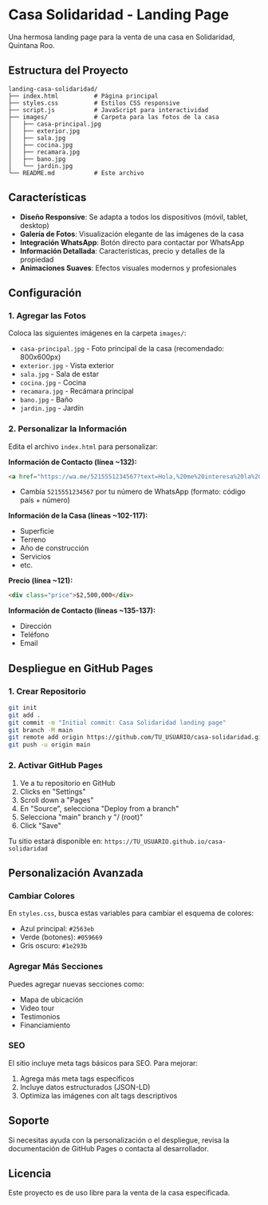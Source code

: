 # Casa Solidaridad - Landing Page

Una hermosa landing page para la venta de una casa en Solidaridad, Quintana Roo.

## Estructura del Proyecto

```
landing-casa-solidaridad/
├── index.html          # Página principal
├── styles.css          # Estilos CSS responsive
├── script.js           # JavaScript para interactividad
├── images/             # Carpeta para las fotos de la casa
│   ├── casa-principal.jpg
│   ├── exterior.jpg
│   ├── sala.jpg
│   ├── cocina.jpg
│   ├── recamara.jpg
│   ├── bano.jpg
│   └── jardin.jpg
└── README.md           # Este archivo
```

## Características

- **Diseño Responsive**: Se adapta a todos los dispositivos (móvil, tablet, desktop)
- **Galería de Fotos**: Visualización elegante de las imágenes de la casa
- **Integración WhatsApp**: Botón directo para contactar por WhatsApp
- **Información Detallada**: Características, precio y detalles de la propiedad
- **Animaciones Suaves**: Efectos visuales modernos y profesionales

## Configuración

### 1. Agregar las Fotos

Coloca las siguientes imágenes en la carpeta `images/`:
- `casa-principal.jpg` - Foto principal de la casa (recomendado: 800x600px)
- `exterior.jpg` - Vista exterior
- `sala.jpg` - Sala de estar
- `cocina.jpg` - Cocina
- `recamara.jpg` - Recámara principal
- `bano.jpg` - Baño
- `jardin.jpg` - Jardín

### 2. Personalizar la Información

Edita el archivo `index.html` para personalizar:

**Información de Contacto (línea ~132):**
```html
<a href="https://wa.me/5215551234567?text=Hola,%20me%20interesa%20la%20casa%20en%20venta%20que%20vi%20en%20su%20página%20web" 
```
- Cambia `5215551234567` por tu número de WhatsApp (formato: código país + número)

**Información de la Casa (líneas ~102-117):**
- Superficie
- Terreno
- Año de construcción
- Servicios
- etc.

**Precio (línea ~121):**
```html
<div class="price">$2,500,000</div>
```

**Información de Contacto (líneas ~135-137):**
- Dirección
- Teléfono
- Email

## Despliegue en GitHub Pages

### 1. Crear Repositorio
```bash
git init
git add .
git commit -m "Initial commit: Casa Solidaridad landing page"
git branch -M main
git remote add origin https://github.com/TU_USUARIO/casa-solidaridad.git
git push -u origin main
```

### 2. Activar GitHub Pages
1. Ve a tu repositorio en GitHub
2. Clicks en "Settings"
3. Scroll down a "Pages"
4. En "Source", selecciona "Deploy from a branch"
5. Selecciona "main" branch y "/ (root)"
6. Click "Save"

Tu sitio estará disponible en: `https://TU_USUARIO.github.io/casa-solidaridad`

## Personalización Avanzada

### Cambiar Colores
En `styles.css`, busca estas variables para cambiar el esquema de colores:
- Azul principal: `#2563eb`
- Verde (botones): `#059669`
- Gris oscuro: `#1e293b`

### Agregar Más Secciones
Puedes agregar nuevas secciones como:
- Mapa de ubicación
- Video tour
- Testimonios
- Financiamiento

### SEO
El sitio incluye meta tags básicos para SEO. Para mejorar:
1. Agrega más meta tags específicos
2. Incluye datos estructurados (JSON-LD)
3. Optimiza las imágenes con alt tags descriptivos

## Soporte

Si necesitas ayuda con la personalización o el despliegue, revisa la documentación de GitHub Pages o contacta al desarrollador.

## Licencia

Este proyecto es de uso libre para la venta de la casa especificada.